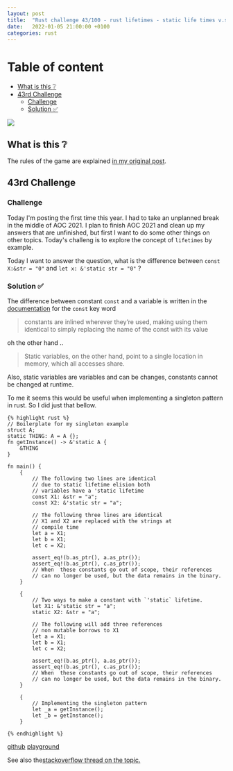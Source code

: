```yaml
---
layout: post
title:  "Rust challenge 43/100 - rust lifetimes - static life times v.s. constants "
date:   2022-01-05 21:00:00 +0100
categories: rust
---
```



#  Table of content
<!-- MarkdownTOC autolink="true" -->

- [What is this :grey_question:](#what-is-this-grey_question)
- [43rd Challenge](#43rd-challenge)
	- [Challenge](#challenge)
	- [Solution :white_check_mark:](#solution-white_check_mark)

<!-- /MarkdownTOC -->
![](/assets/img/lifetimes.png)
## What is this :grey_question: 

The rules of the game are explained [in my original post](https://maebli.github.io/rust/2021/10/18/100rust.html). 

## 43rd Challenge
### Challenge

Today I'm posting the first time this year. I had to take an unplanned break in the middle of AOC 2021. I plan to finish AOC 2021 and clean up my answers that are unfinished, but first I want to do some other things on other topics. Today's challeng is to explore the concept of `lifetimes` by example. 

Today I want to answer the question, what is the difference between `const X:&str = "0"` and `let x: &'static str = "0"` ? 


### Solution :white_check_mark:

The difference between constant `const` and a variable is written in the [documentation](https://doc.rust-lang.org/std/keyword.const.html) for the `const` key word 

> constants are inlined wherever they’re used, making using them identical to simply replacing the name of the const with its value

oh the other hand ..

> Static variables, on the other hand, point to a single location in memory, which all accesses share.

Also, static variables are variables and can be changes, constants cannot be changed at runtime. 

To me it seems this would be useful when implementing a singleton pattern in rust. So I did just that bellow.

	{% highlight rust %}
	// Boilerplate for my singleton example
	struct A;
	static THING: A = A {};
	fn getInstance() -> &'static A {
	    &THING
	}

	fn main() {
	    {
	        // The following two lines are identical
	        // due to static lifetime elision both
	        // variables have a 'static lifetime
	        const X1: &str = "a";
	        const X2: &'static str = "a";

	        // The following three lines are identical
	        // X1 and X2 are replaced with the strings at
	        // compile time
	        let a = X1;
	        let b = X1;
	        let c = X2;

	        assert_eq!(b.as_ptr(), a.as_ptr());
	        assert_eq!(b.as_ptr(), c.as_ptr());
	        // When  these constants go out of scope, their references
	        // can no longer be used, but the data remains in the binary.
	    }

	    {
	        // Two ways to make a constant with `'static` lifetime.
	        let X1: &'static str = "a";
	        static X2: &str = "a";

	        // The following will add three references
	        // non mutable borrows to X1
	        let a = X1;
	        let b = X1;
	        let c = X2;

	        assert_eq!(b.as_ptr(), a.as_ptr());
	        assert_eq!(b.as_ptr(), c.as_ptr());
	        // When  these constants go out of scope, their references
	        // can no longer be used, but the data remains in the binary.
	    }

	    {
	        // Implementing the singleton pattern
	        let _a = getInstance();
	        let _b = getInstance();
	    }
	
	{% endhighlight %}


[github](https://github.com/maebli/100rustsnippets/tree/master/lifetime)
[playground](https://play.rust-lang.org/?version=stable&edition=2021&gist=501565652360d1cf64b596a2eb07fbd1)


See also the[stackoverflow thread on the topic.](https://stackoverflow.com/questions/52751597/what-is-the-difference-between-a-constant-and-a-static-variable-and-which-should/52753798#52753798)
